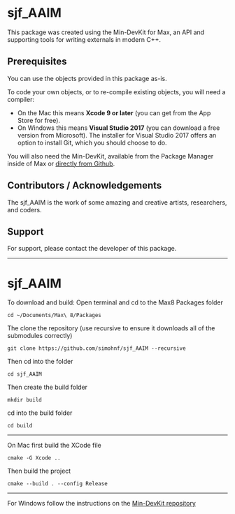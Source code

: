 # sjf_AAIM
This package was created using the Min-DevKit for Max, an API and supporting tools for writing externals in modern C++.



## Prerequisites

You can use the objects provided in this package as-is.

To code your own objects, or to re-compile existing objects, you will need a compiler:

* On the Mac this means **Xcode 9 or later** (you can get from the App Store for free). 
* On Windows this means **Visual Studio 2017** (you can download a free version from Microsoft). The installer for Visual Studio 2017 offers an option to install Git, which you should choose to do.

You will also need the Min-DevKit, available from the Package Manager inside of Max or [directly from Github](https://github.com/Cycling74/min-devkit).

## Contributors / Acknowledgements

The sjf_AAIM is the work of some amazing and creative artists, researchers, and coders.



## Support

For support, please contact the developer of this package.

---------------------------------

# sjf_AAIM
To download and build:
Open terminal and cd to the Max8 Packages folder
```
cd ~/Documents/Max\ 8/Packages
```
The clone the repository (use recursive to ensure it downloads all of the  submodules correctly)
```
git clone https://github.com/simohnf/sjf_AAIM --recursive
```
Then cd into the folder
```
cd sjf_AAIM
```
Then create the build folder
```
mkdir build
```
cd into the build folder
``` 
cd build
```
---------------------------------
On Mac first build the XCode file
```
cmake -G Xcode ..
```
Then build the project
```
cmake --build . --config Release 
```
---------------------------------
For Windows follow the instructions on the [Min-DevKit repository](https://github.com/Cycling74/min-devkit)
